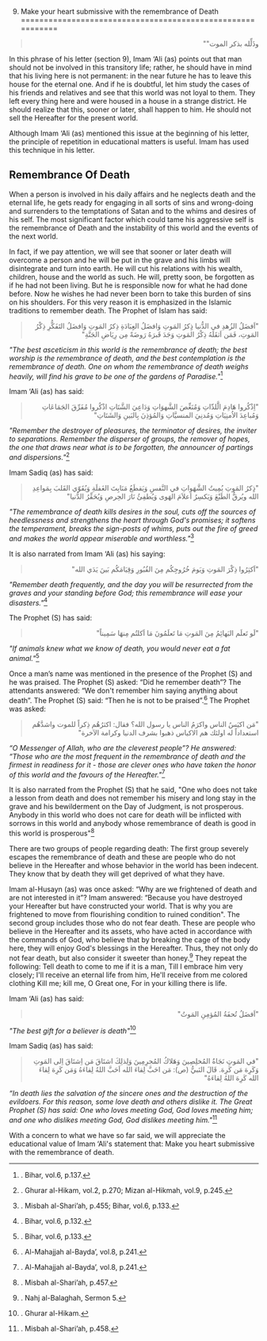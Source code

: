 9) Make your heart submissive with the remembrance of Death
===========================================================

<blockquote dir="rtl">
  <p>
وذَلِّله بذكر الموت""
  </p>
</blockquote>

In this phrase of his letter (section 9), Imam ‘Ali (as) points out that
man should not be involved in this transitory life; rather, he should
have in mind that his living here is not permanent: in the near future
he has to leave this house for the eternal one. And if he is doubtful,
let him study the cases of his friends and relatives and see that this
world was not loyal to them. They left every thing here and were housed
in a house in a strange district. He should realize that this, sooner or
later, shall happen to him. He should not sell the Hereafter for the
present world.

Although Imam ‘Ali (as) mentioned this issue at the beginning of his
letter, the principle of repetition in educational matters is useful.
Imam has used this technique in his letter.

Remembrance Of Death
--------------------

When a person is involved in his daily affairs and he neglects death and
the eternal life, he gets ready for engaging in all sorts of sins and
wrong-doing and surrenders to the temptations of Satan and to the whims
and desires of his self. The most significant factor which could tame
his aggressive self is the remembrance of Death and the instability of
this world and the events of the next world.

In fact, if we pay attention, we will see that sooner or later death
will overcome a person and he will be put in the grave and his limbs
will disintegrate and turn into earth. He will cut his relations with
his wealth, children, house and the world as such. He will, pretty soon,
be forgotten as if he had not been living. But he is responsible now for
what he had done before. Now he wishes he had never been born to take
this burden of sins on his shoulders.
For this very reason it is emphasized in the Islamic traditions to
remember death. The Prophet of Islam has said:

<blockquote dir="rtl">
  <p>
"اَفضَلُ الزُهدِ في الدُّنيا ذِِكرُ المَوتِ وَافضَلُ العِِبَادَةِ
ذِكرُ المَوتِ وَافضَلُ التَفَكُّرِ ذِكْرُ المَوتِ، فَمَن اَثقَلَهُ
ذِكْرُ المَوتِ وَجَدَ قَبرَهُ رَوضَةً مِن رِيَاضِ الجَنَّةِ"
  </p>
</blockquote>

*"The best asceticism in this world is the remembrance of death; the
best worship is the remembrance of death, and the best contemplation is
the remembrance of death. One on whom the remembrance of death weighs
heavily, will find his grave to be one of the gardens of Paradise."*[^1]

Imam ‘Ali (as) has said:

<blockquote dir="rtl">
  <p>
"اِذْكُروا هَادِمَ الَّلذّاتِ وَمُنَغِّصَ الشَّهوَاتِ وَدَاعِيَ
الشَّتَاتِ اذْكُروا مُفَرِّقَ الجَمَاعَاتِ وَمُباعِدَ الاُمنِيَاتِ
وَمُدنِيَ المنسيَّاتِ وَالمُؤذِنَ بِالبَينِ وَالشَتَاتِ"
  </p>
</blockquote>

*"Remember the destroyer of pleasures, the terminator of desires, the
inviter to separations. Remember the disperser of groups, the remover of
hopes, the one that draws near what is to be forgotten, the announcer of
partings and dispersions."*[^2]

Imam Sadiq (as) has said:

<blockquote dir="rtl">
  <p>
"ذِِكرُ المَوتِ يُمِيتُ الشَّهَواتِ في النَّفسِ وَيَقطَعُ مَنَابِتَ
الغَفلَةِ وَيُقَوّي القَلبَ بِمَواعِدِ الله ويُرقُّ الطَبْعَ وَيَكسِرُ
اَعلاَمَ الهَوى وَيُطفِئُ نَارَ الحِرصِ وَيُحَقِّرُ الدُّنيا"
  </p>
</blockquote>

*"The remembrance of death kills desires in the soul, cuts off the
sources of heedlessness and strengthens the heart through God's
promises; it softens the temperament, breaks the sign-posts of whims,
puts out the fire of greed and makes the world appear miserable and
worthless."*[^3]

It is also narrated from Imam ‘Ali (as) his saying:

<blockquote dir="rtl">
  <p>
"اَكثِرُوا ذِكْرَ المَوتِ وَيَومَ خُرُوجِكُم مِنَ القُبُورِ
وَقِيَامَكُم بَينَ يَدَي الله"
  </p>
</blockquote>

*"Remember death frequently, and the day you will be resurrected from
the graves and your standing before God; this remembrance will ease your
disasters."*[^4]

The Prophet (S) has said:

<blockquote dir="rtl">
  <p>
"لَو تَعلَم البَهائِمُ مِنَ المَوتِ مَا تَعلَمُونَ مَا اَكلتُم مِنهَا
سَمِيناً"
  </p>
</blockquote>

*"If animals knew what we know of death, you would never eat a fat
animal."*[^5]

Once a man’s name was mentioned in the presence of the Prophet (S) and
he was praised. The Prophet (S) asked: “Did he remember death”? The
attendants answered: “We don't remember him saying anything about
death”. The Prophet (S) said: “Then he is not to be praised”.[^6]
The Prophet was asked:

<blockquote dir="rtl">
  <p>
"مَن اكيَسُ الناس واكرَمُ الناس يا رسول الله؟ فقال: اكثرُهُم ذِكراً
للموت واشدَّهُم استعداداً له اولئك هم الاكياس ذهبوا بشرف الدنيا وكرامة
الآخرة"
  </p>
</blockquote>

*“O Messenger of Allah, who are the cleverest people”? He answered:
“Those who are the most frequent in the remembrance of death and the
firmest in readiness for it - those are clever ones who have taken the
honor of this world and the favours of the Hereafter."*[^7]

It is also narrated from the Prophet (S) that he said, "One who does not
take a lesson from death and does not remember his misery and long stay
in the grave and his bewilderment on the Day of Judgment, is not
prosperous. Anybody in this world who does not care for death will be
inflicted with sorrows in this world and anybody whose remembrance of
death is good in this world is prosperous"[^8]

There are two groups of people regarding death:
The first group severely escapes the remembrance of death and these are
people who do not believe in the Hereafter and whose behavior in the
world has been indecent. They know that by death they will get deprived
of what they have.

Imam al-Husayn (as) was once asked: “Why are we frightened of death and
are not interested in it”? Imam answered: “Because you have destroyed
your Hereafter but have constructed your world. That is why you are
frightened to move from flourishing condition to ruined condition".
The second group includes those who do not fear death. These are people
who believe in the Hereafter and its assets, who have acted in
accordance with the commands of God, who believe that by breaking the
cage of the body here, they will enjoy God's blessings in the Hereafter.
Thus, they not only do not fear death, but also consider it sweeter than
honey.[^9] They repeat the following:
Tell death to come to me if it is a man,
Till I embrace him very closely;
I'll receive an eternal life from him,
He'll receive from me colored clothing
Kill me; kill me, O Great one,
For in your killing there is life.

Imam ‘Ali (as) has said:

<blockquote dir="rtl">
  <p>
"اَفضَلُ تُحفَةُ المُؤمِنِ المَوتُ"
  </p>
</blockquote>

*"The best gift for a believer is death"*[^10]

Imam Sadiq (as) has said:

<blockquote dir="rtl">
  <p>
"في المَوتِِ نَجَاةُ المُخلِصِينَ وَهَلاكُ المُجرِمِينَ وَلِذلِكَ
اشتَاقَ مَن اِشتَاقَ اِلى المَوتِ وَكَرِهَ مَن كَرِهَ. قَالَ النَبيُّ
(ص): مَن احَبَّ لِقاءَ الله اَحَبَّ اللهُ لِقاءَهُ وَمَن كَرِهَ لِقاءَ
الله كَرِهَ اللهُ لِقاءَهُ"
  </p>
</blockquote>

*“In death lies the salvation of the sincere ones and the destruction of
the evildoers. For this reason, some love death and others dislike it.
The Great Prophet (S) has said: One who loves meeting God, God loves
meeting him; and one who dislikes meeting God, God dislikes meeting
him."*[^11]

With a concern to what we have so far said, we will appreciate the
educational value of Imam ‘Ali's statement that: Make you heart
submissive with the remembrance of death.

[^1]: . Bihar, vol.6, p.137.

[^2]: . Ghurar al-Hikam, vol.2, p.270; Mizan al-Hikmah, vol.9, p.245.

[^3]: . Misbah al-Shari’ah, p.455; Bihar, vol.6, p.133.

[^4]: . Bihar, vol.6, p.132.

[^5]: . Bihar, vol.6, p.133.

[^6]: . Al-Mahajjah al-Bayda’, vol.8, p.241.

[^7]: . Al-Mahajjah al-Bayda’, vol.8, p.241.

[^8]: . Misbah al-Shari’ah, p.457.

[^9]: . Nahj al-Balaghah, Sermon 5.

[^10]: . Ghurar al-Hikam.

[^11]: . Misbah al-Shari’ah, p.458.


